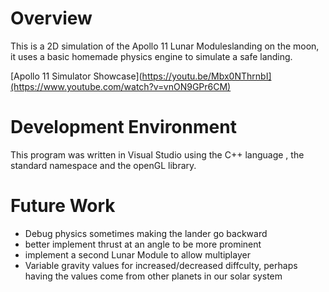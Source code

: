 # Overview
This is a 2D simulation of the Apollo 11 Lunar Moduleslanding on the moon, it uses a basic homemade physics engine to simulate a safe landing.

[Apollo 11 Simulator Showcase](https://youtu.be/Mbx0NThrnbI](https://www.youtube.com/watch?v=vnON9GPr6CM)

# Development Environment
This program was written in Visual Studio using the C++ language , the standard namespace and the openGL library.


# Future Work
* Debug physics sometimes making the lander go backward 
* better implement thrust at an angle to be more prominent
* implement a second Lunar Module to allow multiplayer
* Variable gravity values for increased/decreased diffculty, perhaps having the values come from other planets in our solar system
